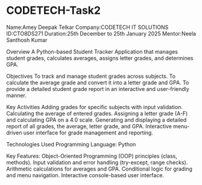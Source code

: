 # CODETECH-Task2

Name:Amey Deepak Telkar
Company:CODETECH IT SOLUTIONS
ID:CTO8DS271
Duration:25th December to 25th January 2025
Mentor:Neela Santhosh Kumar


Overview
A Python-based Student Tracker Application that manages student grades, calculates averages, assigns letter grades, and determines GPA.

Objectives
To track and manage student grades across subjects.
To calculate the average grade and convert it into a letter grade and GPA.
To provide a detailed student grade report in an interactive and user-friendly manner.


Key Activities
Adding grades for specific subjects with input validation.
Calculating the average of entered grades.
Assigning a letter grade (A-F) and calculating GPA on a 4.0 scale.
Generating and displaying a detailed report of all grades, the average, letter grade, and GPA.
Interactive menu-driven user interface for grade management and reporting.


Technologies Used
Programming Language: Python


Key Features:
Object-Oriented Programming (OOP) principles (class, methods).
Input validation and error handling (try-except, range checks).
Arithmetic calculations for averages and GPA.
Conditional logic for grading and menu navigation.
Interactive console-based user interface.






